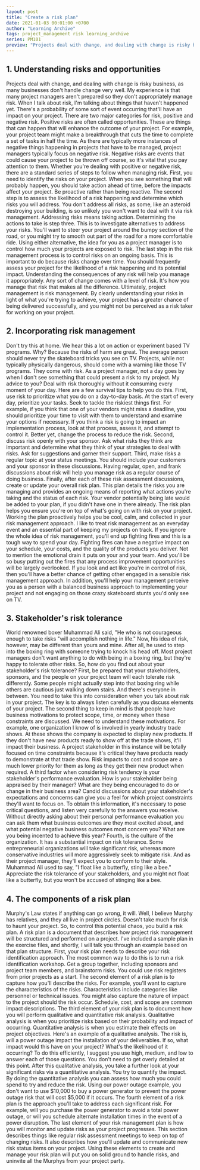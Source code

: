 ```yaml
---
layout: post
title: "Create a risk plan"
date: 2021-01-03 00:01:00 +0700
author: "Learning Archive"
tags: project_management risk learning_archive
series: PM101
preview: "Projects deal with change, and dealing with change is risky business, as many businesses don't handle change very well. My experience is that many project managers aren't prepared so they don't appropriately manage risk. When I talk about risk, I'm talking about things that haven't happened yet."
---
```


## 1. Understanding risks and opportunities

Projects deal with change, and dealing with change is risky business, as many businesses don't handle change very well. My experience is that many project managers aren't prepared so they don't appropriately manage risk. When I talk about risk, I'm talking about things that haven't happened yet. There's a probability of some sort of event occurring that'll have an impact on your project. There are two major categories for risk, positive and negative risk. Positive risks are often called opportunities. These are things that can happen that will enhance the outcome of your project. For example, your project team might make a breakthrough that cuts the time to complete a set of tasks in half the time. As there are typically more instances of negative things happening in projects that have to be managed, project managers typically focus on negative risk. Negative risks are events that could cause your project to be thrown off course, so it's vital that you pay attention to them. Whether you're dealing with positive or negative risk, there are a standard series of steps to follow when managing risk. First, you need to identify the risks on your project. When you see something that will probably happen, you should take action ahead of time, before the impacts affect your project. Be proactive rather than being reactive. The second step is to assess the likelihood of a risk happening and determine which risks you will address. You don't address all risks, as some, like an asteroid destroying your building, is so unlikely you won't want to deal with it via risk management. Addressing risks means taking action. Determining the actions to take is step three. This is to investigate alternatives to address your risks. You'll want to steer your project around the bumpy section of the road, or you might try to smooth out part of the road for a more comfortable ride. Using either alternative, the idea for you as a project manager is to control how much your projects are exposed to risk. The last step in the risk management process is to control risks on an ongoing basis. This is important to do because risks change over time. You should frequently assess your project for the likelihood of a risk happening and its potential impact. Understanding the consequences of any risk will help you manage it appropriately. Any sort of change comes with a level of risk. It's how you manage that risk that makes all the difference. Ultimately, project management is risk management. By clearly understanding your risks in light of what you're trying to achieve, your project has a greater chance of being delivered successfully, and you might not be perceived as a risk taker for working on your project.

## 2. Incorporating risk management

Don't try this at home. We hear this a lot on action or experiment based TV programs. Why? Because the risks of harm are great. The average person should never try the skateboard tricks you see on TV. Projects, while not typically physically dangerous, should come with a warning like those TV programs. They come with risk. As a project manager, not a day goes by when I don't see something that could present a risk to my project. My advice to you? Deal with risk thoroughly without it consuming every moment of your day. Here are a few survival tips to help you do this. First, use risk to prioritize what you do on a day-to-day basis. At the start of every day, prioritize your tasks. Seek to tackle the riskiest things first. For example, if you think that one of your vendors might miss a deadline, you should prioritize your time to visit with them to understand and examine your options if necessary. If you think a risk is going to impact an implementation process, look at that process, assess it, and attempt to control it. Better yet, change the process to reduce the risk. Second, discuss risk openly with your sponsor. Ask what risks they think are important and determine what they think of your strategies to deal with risks. Ask for suggestions and garner their support. Third, make risks a regular topic at your status meetings. You should include your customers and your sponsor in these discussions. Having regular, open, and frank discussions about risk will help you manage risk as a regular course of doing business. Finally, after each of these risk assessment discussions, create or update your overall risk plan. This plan details the risks you are managing and provides an ongoing means of reporting what actions you're taking and the status of each risk. Your vendor potentially being late would be added to your plan, if you didn't have one in there already. The risk plan helps you ensure you're on top of what's going on with risk on your project. Working the plan proactively helps you be cool, calm, and collected in your risk management approach. I like to treat risk management as an everyday event and an essential part of keeping my projects on track. If you ignore the whole idea of risk management, you'll end up fighting fires and this is a tough way to spend your day. Fighting fires can have a negative impact on your schedule, your costs, and the quality of the products you deliver. Not to mention the emotional drain it puts on your and your team. And you'll be so busy putting out the fires that any process improvement opportunities will be largely overlooked. If you look and act like you're in control of risk, then you'll have a better chance of getting other engaged in a sensible risk management approach. In addition, you'll help your management perceive you as a person with a balanced business approach to implementing your project and not engaging on those crazy skateboard stunts you'd only see on TV.

## 3. Stakeholder's risk tolerance

World renowned boxer Muhammad Ali said, "He who is not courageous enough to take risks "will accomplish nothing in life." Now, his idea of risk, however, may be different than yours and mine. After all, he used to step into the boxing ring with someone trying to knock his head off. Most project managers don't want anything to do with being in a boxing ring, but they're happy to tolerate other risks. So, how do you find out about your stakeholder's risk tolerance? First, be prepared that your stakeholders, sponsors, and the people on your project team will each tolerate risk differently. Some people might actually step into that boxing ring while others are cautious just walking down stairs. And there's everyone in between. You need to take this into consideration when you talk about risk in your project. The key is to always listen carefully as you discuss elements of your project. The second thing to keep in mind is that people have business motivations to protect scope, time, or money when these constraints are discussed. We need to understand these motivations. For example, one organization I know of is involved in yearly industry trade shows. At these shows the company is expected to display new products. If they don't have new products ready to show off at the trade shows, it'll impact their business. A project stakeholder in this instance will be totally focused on time constraints because it's critical they have products ready to demonstrate at that trade show. Risk impacts to cost and scope are a much lower priority for them as long as they get their new product when required. A third factor when considering risk tendency is your stakeholder's performance evaluation. How is your stakeholder being appraised by their manager? What are they being encouraged to do or change in their business area? Candid discussions about your stakeholder's expectations and concerns can give you a feel for which project constraints they'll want to focus on. To obtain this information, it's necessary to pose critical questions, and listen very carefully to the answers you receive. Without directly asking about their personal performance evaluation you can ask them what business outcomes are they most excited about, and what potential negative business outcomes most concern you? What are you being incented to achieve this year? Fourth, is the culture of the organization. It has a substantial impact on risk tolerance. Some entrepreneurial organizations will take significant risk, whereas more conservative industries will more aggressively seek to mitigate risk. And as their project manager, they'll expect you to conform to their style. Muhammad Ali used to say, "I float like a butterfly, sting like a bee." Appreciate the risk tolerance of your stakeholders, and you might not float like a butterfly, but you won't be accused of stinging like a bee.

## 4. The components of a risk plan

Murphy's Law states if anything can go wrong, it will. Well, I believe Murphy has relatives, and they all live in project circles. Doesn't take much for risk to haunt your project. So, to control this potential chaos, you build a risk plan. A risk plan is a document that describes how project risk management will be structured and performed on a project. I've included a sample plan in the exercise files, and shortly, I will talk you through an example based on that plan structure. First, your risk plan needs to describe your risk identification approach. The most common way to do this is to run a risk identification workshop. Get a group together, including sponsors and project team members, and brainstorm risks. You could use risk registers from prior projects as a start. The second element of a risk plan is to capture how you'll describe the risks. For example, you'll want to capture the characteristics of the risks. Characteristics include categories like personnel or technical issues. You might also capture the nature of impact to the project should the risk occur. Schedule, cost, and scope are common impact descriptions. The third element of your risk plan is to document how you will perform qualitative and quantitative risk analysis. Qualitative analysis is when you prioritize risks based on their probability and impact of occurring. Quantitative analysis is when you estimate their effects on project objectives. Here's an example of a qualitative analysis. The risk is, will a power outage impact the installation of your deliverables. If so, what impact would this have on your project? What's the likelihood of it occurring? To do this efficiently, I suggest you use high, medium, and low to answer each of those questions. You don't need to get overly detailed at this point. After this qualitative analysis, you take a further look at your significant risks via a quantitative analysis. You try to quantify the impact. By doing the quantitative analysis you can assess how much you could spend to try and reduce the risk. Using our power outage example, you don't want to use $10,000 to buy a power generator to prevent the power outage risk that will cost $5,000 if it occurs. The fourth element of a risk plan is the approach you'll take to address each significant risk. For example, will you purchase the power generator to avoid a total power outage, or will you schedule alternate installation times in the event of a power disruption. The last element of your risk management plan is how you will monitor and update risks as your project progresses. This section describes things like regular risk assessment meetings to keep on top of changing risks. It also describes how you'll update and communicate new risk status items on your project. Using these elements to create and manage your risk plan will put you on solid ground to handle risks, and uninvite all the Murphys from your project party.
